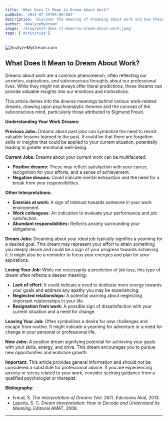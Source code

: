 ```yaml
---
title: 'What Does It Mean to Dream About Work?'
pubDate: '2024-07-29T05:00:00Z'
description: 'Discover the meaning of dreaming about work and how these dreams can reflect your concerns, aspirations, and emotional state.'
author: 'AnalyzeMyDream'
image: '/blog/what-does-it-mean-to-dream-about-work.jpeg'
tags: ['Activities']
---
```


![AnalyzeMyDream.com](/blog/what-does-it-mean-to-dream-about-work.jpeg)

## What Does It Mean to Dream About Work?

Dreams about work are a common phenomenon, often reflecting our anxieties, aspirations, and subconscious thoughts about our professional lives. While they might not always offer literal predictions, these dreams can provide valuable insights into our emotions and motivations. 

This article delves into the diverse meanings behind various work-related dreams, drawing upon psychoanalytic theories and the concept of the subconscious mind, particularly those attributed to Sigmund Freud.  

**Understanding Your Work Dreams:**

**Previous Jobs:** Dreams about past jobs can symbolize the need to revisit valuable lessons learned in the past. It could be that there are forgotten skills or insights that could be applied to your current situation, potentially leading to greater emotional well-being. 

**Current Jobs:**  Dreams about your current work can be multifaceted:

- **Positive dreams:**  These may reflect satisfaction with your career, recognition for your efforts, and a sense of achievement. 
- **Negative dreams:**  Could indicate mental exhaustion and the need for a break from your responsibilities. 

**Other Interpretations:**

- **Enemies at work:**  A sign of mistrust towards someone in your work environment. 
- **Work colleagues:**  An indication to evaluate your performance and job satisfaction. 
- **Abundant responsibilities:**  Reflects anxiety surrounding your obligations. 

**Dream Jobs:**  Dreaming about your ideal job typically signifies a yearning for a desired goal. This dream may represent your effort to attain something you deeply desire and could be a sign of your progress towards achieving it. It might also be a reminder to focus your energies and plan for your aspirations.

**Losing Your Job:**  While not necessarily a prediction of job loss, this type of dream often reflects a deeper meaning:

- **Lack of effort:** It could indicate a need to dedicate more energy towards your goals and address any apathy you may be experiencing. 
- **Neglected relationships:**  A potential warning about neglecting important relationships in your life. 
- **Resignation from work:** A possible sign of dissatisfaction with your current situation and a need for change.

**Leaving Your Job:**  Often symbolizes a desire for new challenges and escape from routine. It might indicate a yearning for adventure or a need for change in your personal or professional life. 

**New Jobs:**  A positive dream signifying potential for achieving your goals with your skills, energy, and drive. This dream encourages you to pursue new opportunities and embrace growth. 

**Important:** This article provides general information and should not be considered a substitute for professional advice. If you are experiencing anxiety or stress related to your work, consider seeking guidance from a qualified psychologist or therapist. 

**Bibliography:**

* Freud, S. *The Interpretation of Dreams* (Vol. 267). Ediciones Akal, 2013.
* Lapeña, S. C. *Dream Interpretation: How to Decode and Understand Its Meaning*. Editorial AMAT, 2008.

---